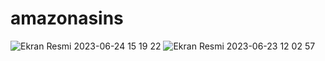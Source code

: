 # amazonasins

![Ekran Resmi 2023-06-24 15 19 22](https://github.com/lMelkorl/amazonasins/assets/71590619/ad55042f-e106-4e3e-9a99-662f8d6388aa)
![Ekran Resmi 2023-06-23 12 02 57](https://github.com/lMelkorl/amazonasins/assets/71590619/f58cfe93-77dc-45fa-8705-c78f4442136e)
